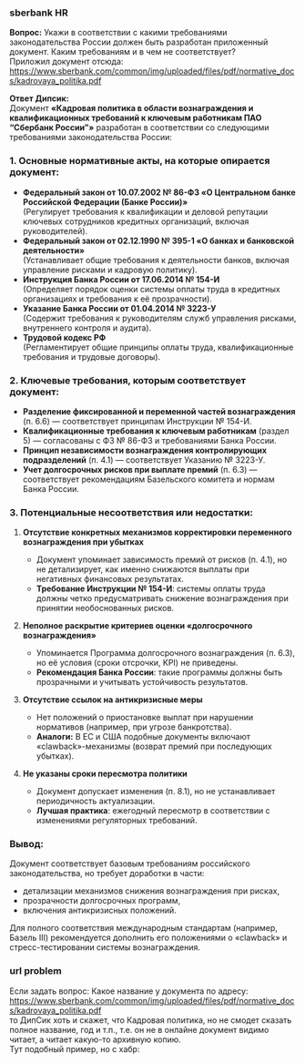 ### sberbank HR
**Вопрос:** Укажи в соответствии с какими требованиями законодательства России должен быть разработан приложенный документ. Каким требованиям и в чем не соответствует?  
Приложил документ отсюда:  https://www.sberbank.com/common/img/uploaded/files/pdf/normative_docs/kadrovaya_politika.pdf

**Ответ Дипсик:**  
Документ **«Кадровая политика в области вознаграждения и квалификационных требований к ключевым работникам ПАО “Сбербанк России”»** разработан в соответствии со следующими требованиями законодательства России:

### **1. Основные нормативные акты, на которые опирается документ:**
- **Федеральный закон от 10.07.2002 № 86-ФЗ «О Центральном банке Российской Федерации (Банке России)»**  
  (Регулирует требования к квалификации и деловой репутации ключевых сотрудников кредитных организаций, включая руководителей).  
- **Федеральный закон от 02.12.1990 № 395-1 «О банках и банковской деятельности»**  
  (Устанавливает общие требования к деятельности банков, включая управление рисками и кадровую политику).  
- **Инструкция Банка России от 17.06.2014 № 154-И**  
  (Определяет порядок оценки системы оплаты труда в кредитных организациях и требования к её прозрачности).  
- **Указание Банка России от 01.04.2014 № 3223-У**  
  (Содержит требования к руководителям служб управления рисками, внутреннего контроля и аудита).  
- **Трудовой кодекс РФ**  
  (Регламентирует общие принципы оплаты труда, квалификационные требования и трудовые договоры).  

### **2. Ключевые требования, которым соответствует документ:**
- **Разделение фиксированной и переменной частей вознаграждения** (п. 6.6) — соответствует принципам Инструкции № 154-И.  
- **Квалификационные требования к ключевым работникам** (раздел 5) — согласованы с ФЗ № 86-ФЗ и требованиями Банка России.  
- **Принцип независимости вознаграждения контролирующих подразделений** (п. 4.1) — соответствует Указанию № 3223-У.  
- **Учет долгосрочных рисков при выплате премий** (п. 6.3) — соответствует рекомендациям Базельского комитета и нормам Банка России.  

### **3. Потенциальные несоответствия или недостатки:**
1. **Отсутствие конкретных механизмов корректировки переменного вознаграждения при убытках**  
   - Документ упоминает зависимость премий от рисков (п. 4.1), но не детализирует, как именно снижаются выплаты при негативных финансовых результатах.  
   - **Требование Инструкции № 154-И**: системы оплаты труда должны четко предусматривать снижение вознаграждения при принятии необоснованных рисков.  

2. **Неполное раскрытие критериев оценки «долгосрочного вознаграждения»**  
   - Упоминается Программа долгосрочного вознаграждения (п. 6.3), но её условия (сроки отсрочки, KPI) не приведены.  
   - **Рекомендация Банка России**: такие программы должны быть прозрачными и учитывать устойчивость результатов.  

3. **Отсутствие ссылок на антикризисные меры**  
   - Нет положений о приостановке выплат при нарушении нормативов (например, при угрозе банкротства).  
   - **Аналоги:** В ЕС и США подобные документы включают «clawback»-механизмы (возврат премий при последующих убытках).  

4. **Не указаны сроки пересмотра политики**  
   - Документ допускает изменения (п. 8.1), но не устанавливает периодичность актуализации.  
   - **Лучшая практика**: ежегодный пересмотр в соответствии с изменениями регуляторных требований.  

### **Вывод:**  
Документ соответствует базовым требованиям российского законодательства, но требует доработки в части:  
- детализации механизмов снижения вознаграждения при рисках,  
- прозрачности долгосрочных программ,  
- включения антикризисных положений.  

Для полного соответствия международным стандартам (например, Базель III) рекомендуется дополнить его положениями о «clawback» и стресс-тестировании системы вознаграждения.

### url problem
Если задать вопрос: Какое название у документа по адресу:  
https://www.sberbank.com/common/img/uploaded/files/pdf/normative_docs/kadrovaya_politika.pdf  
то  ДипСик хоть и скажет, что Кадровая политика, но не смодет сказать полное название, год и т.п., т.е. он не в онлайне документ видимо читает, а читает какую-то архивную копию.  
Тут подобный пример, но с хабр: 

